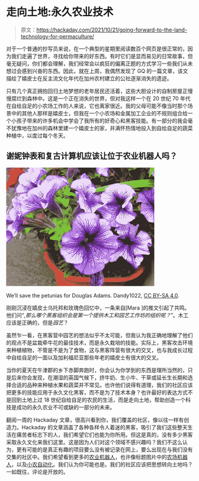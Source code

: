 # 走向土地:永久农业技术

> 原文：<https://hackaday.com/2021/10/21/going-forward-to-the-land-technology-for-permaculture/>

对于一个普通的抄写员来说，在一个典型的星期里阅读数百个网页是很正常的，因为我们走遍了世界，寻找给你带来的好东西。有时它们是显而易见的日常故事，但毫无疑问，你们都会理解，我们经常会以疯狂的偏离正题的方式学习一些我们从未想过会感到兴奋的东西。因此，就在上周，我偶然发现了 GQ 的一篇文章，该文描绘了嬉皮士在反主流文化年代在加州农村建立的公社逐渐消失的遗迹。

只有几个真正拥抱回归土地梦想的老年居民还活着，这些大胆设计的自制房屋正慢慢腐烂到森林中。这是一个正在消失的世界，但对我这样一个在 20 世纪 70 年代在自给自足的小农场工作的人来说，它也离家很近。我的父母可能不像当时那个场景中的其他人那样是嬉皮士，但我在一个小农场和金属加工企业的不规则组合给一个小孩子带来的许多机会中学会了我所有的好奇心和黑客技能。有一部分的我会毫不犹豫地在加州的森林里建一个嬉皮士的家，并满怀热情地投入到自给自足的蔬菜种植中，以度过每个冬天。

## 谢妮钟表和复古计算机应该让位于农业机器人吗？

[![A bowl of petunias](img/bd9883e46097b3409208631bd05f754c.png)](https://hackaday.com/wp-content/uploads/2021/09/Petunia_Petunia_×atkinsiana.jpg)

We’ll save the petunias for Douglas Adams. Dandy1022, [CC BY-SA 4.0](https://commons.wikimedia.org/wiki/File:Petunia_(Petunia_%C3%97atkinsiana).jpg).

刚刚沉浸在嬉皮士乌托邦和玫瑰色回忆中，一条来自[Mara ]的推文引起了共鸣。他们问“*,那么哪个黑客组织会是第一个提供木工和园艺工作坊的组织呢？*”。木工应该是正确的，但是*园艺*？

虽然乍一看，在黑客营中园艺的想法似乎不太可能，但我认为我正确地理解了他们的观点不是盆栽牵牛花的最佳技术，而是永久栽培的技能。实际上，黑客攻击环境来种植植物，不管是不是为了食物，这与黑客阵营有很大的交叉，也与我成长过程中自给自足的一面以及加利福尼亚那些年老的嬉皮士有很大的交叉。

当你的夏天在牛津郡的乡下赤脚奔跑时，你会认为你学到的东西是理所当然的，只是后来你会发现，在潮湿的英国气候下，挤牛奶、生小牛、干草或延长生长期和选择合适的品种来种植水果和蔬菜并不常见。也许他们说得有道理，我们的社区应该把更多的技能应用于永久文化黑客，而不是为了技术本身？也许最好的表达方式不是回到土地上过 18 世纪自给自足的农民的生活，而是走向土地，帮助创造一个科技是成功的永久农业不可或缺的一部分的未来。

翻阅一周的 Hackaday 文章，很高兴看到你，我们覆盖的社区，像以往一样有创造力。Hackaday 的文章涵盖了各种各样令人着迷的黑客，吸引了我们这些整天生活在痛苦者标志下的人，我们希望它们也能为你所用。但这是真的，没有多少黑客采取永久文化来我们这里。这是因为人们对这个领域不感兴趣吗？我们不这么认为，更有可能的是真正有趣的项目要么没有被记录在网上，要么出现在与我们没有交集的社区中。我们希望看到更多的[农业机器人](https://hackaday.com/2021/03/05/a-new-open-source-farming-robot-takes-shape/)，也许像标题图片中的[农场机器人](https://hackaday.com/2019/07/01/farmbot-unveils-new-cnc-gardening-robot-models/)，以及[小农自动化](https://hackaday.com/2021/03/14/you-too-can-be-a-railroad-baron/)。我们认为你可能也是。我们的社区应该把思想转向土地吗？一如既往，评论是开放的。